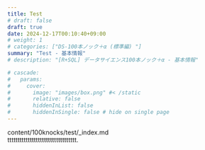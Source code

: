 ```yaml
---
title: Test
# draft: false
draft: true
date: 2024-12-17T00:10:40+09:00
# weight: 1
# categories: ["DS-100本ノック＋α (標準編) "]
summary: "Test - 基本情報"
# description: "[R+SQL] データサイエンス100本ノック＋α - 基本情報"

# cascade:
#   params: 
#     cover:
#       image: "images/box.png" #< /static
#       relative: false
#       hiddenInList: false
#       hiddenInSingle: false # hide on single page
---
```


content/100knocks/test/_index.md  
tttttttttttttttttttttttttttttttttt.
